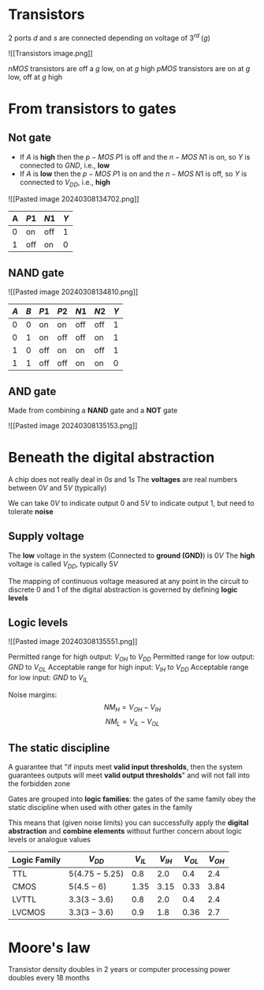 # Transistors
2 ports $d$ and $s$ are connected depending on voltage of $3^{rd} \; (g)$

![[Transistors image.png]]

$nMOS$ transistors are off a $g$ low, on at $g$ high
$pMOS$ transistors are on at $g$ low, off at $g$ high

# From transistors to gates
## Not gate
- If $A$ is **high** then the $p-MOS \; P1$ is off and the $n-MOS \; N1$ is on, so $Y$ is connected to $GND$, i.e., **low**
- If $A$ is **low** then the $p-MOS \; P1$ is on and the $n-MOS \; N1$ is off, so $Y$ is connected to $V_{DD}$, i.e., **high**

![[Pasted image 20240308134702.png]]


| A   | $P1$ | $N1$ | $Y$ |
| --- | ---- | ---- | --- |
| $0$ | on   | off  | $1$ |
| $1$ | off  | on   | $0$ |

## NAND gate

![[Pasted image 20240308134810.png]]

| $A$ | $B$ | $P1$ | $P2$ | $N1$ | $N2$ | $Y$ |
| --- | --- | ---- | ---- | ---- | ---- | --- |
| $0$ | $0$ | on   | on   | off  | off  | $1$ |
| $0$ | $1$ | on   | off  | off  | on   | $1$ |
| $1$ | $0$ | off  | on   | on   | off  | $1$ |
| $1$ | $1$ | off  | off  | on   | on   | $0$ |

## AND gate
Made from combining a **NAND** gate and a **NOT** gate

![[Pasted image 20240308135153.png]]

# Beneath the digital abstraction
A chip does not really deal in $0s$ and $1s$
The **voltages** are real numbers between $0V$ and $5V$ (typically)

We can take $0V$ to indicate output $0$ and $5V$ to indicate output $1$, but need to tolerate **noise**

## Supply voltage
The **low** voltage in the system (Connected to **ground (GND)**) is $0V$
The **high** voltage is called $V_{DD}$, typically $5V$

The mapping of continuous voltage measured at any point in the circuit to discrete $0$ and $1$ of the digital abstraction is governed by defining **logic levels**

## Logic levels

![[Pasted image 20240308135551.png]]

Permitted range for high output: $V_{OH}$ to $V_{DD}$
Permitted range for low output: $GND$ to $V_{OL}$
Acceptable range for high input: $V_{IH}$ to $V_{DD}$
Acceptable range for low input: $GND$ to $V_{IL}$

Noise margins:
$$NM_H=V_{OH}-V_{IH}$$
$$NM_L=V_{IL}-V_{OL}$$

## The static discipline
A guarantee that "if inputs meet **valid input thresholds**, then the system guarantees outputs will meet **valid output thresholds**" and will not fall into the forbidden zone

Gates are grouped into **logic families**: the gates of the same family obey the static discipline when used with other gates in the family

This means that (given noise limits) you can successfully apply the **digital abstraction** and **combine elements** without further concern about logic levels or analogue values


| Logic Family | $V_{DD}$       | $V_{IL}$ | $V_{IH}$ | $V_{OL}$ | $V_{OH}$ |
| ------------ | -------------- | -------- | -------- | -------- | -------- |
| TTL          | $5(4.75-5.25)$ | $0.8$    | $2.0$    | $0.4$    | $2.4$    |
| CMOS         | $5(4.5-6)$     | $1.35$   | $3.15$   | $0.33$   | $3.84$   |
| LVTTL        | $3.3(3-3.6)$   | $0.8$    | $2.0$    | $0.4$    | $2.4$    |
| LVCMOS       | $3.3(3-3.6)$   | $0.9$    | $1.8$    | $0.36$   | $2.7$    |
# Moore's law
Transistor density doubles in $2$ years or computer processing power doubles every $18$ months

